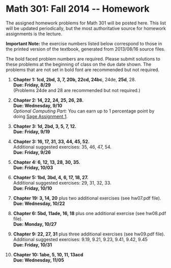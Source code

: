Math 301: Fall 2014 -- Homework
===============================

The assigned homework problems for Math 301 will be posted here.
This list will be updated periodically, but the most authoritative 
source for homework assignments is the lecture.

**Important Note:** the exercise numbers listed below correspond to those in the printed version of the textbook, 
generated from 2013/08/16 source files.

The bold faced problem numbers are required. Please submit solutions to these
problems at the beginning of class on the due date shown.  The problems that are
not set in bold font are recommended but not required.

1. **Chapter 1: 1cd, 2bd, 3, 7, 20b, 22cd, 24bc**, 24de, **25d**, 28.  
   **Due: Friday, 8/29**  
   (Problems 24de and 28 are recommended but not required.)

2. **Chapter 2: 14, 22, 24, 25, 26, 28.**  
   **Due: Wednesday, 9/10**  
   *Optional Computing Part:* You can earn up to 1 percentage point by doing [Sage Assignment 1](https://github.com/williamdemeo/Math301-Fall2014/tree/master/sage). 

3. **Chapter 3: 1d, 2bd, 3, 5, 7, 12.**  
   **Due: Friday, 9/19**  

4. **Chapter 3: 16, 17, 31, 33, 44, 45, 52.**  
   Additional suggested exercises: 35, 46, 47, 54.  
   **Due: Friday, 9/26**  

5. **Chapter 4: 6, 12, 13, 28, 30, 35.**  
   **Due: Friday, 10/03**  

6. **Chapter 5: 1bd, 3bd, 4, 6, 17, 18, 27.**  
   Additional suggested exercises: 29, 31, 32, 33.  
   **Due: Friday, 10/10**  

7. **Chapter 19: 3, 14, 20** plus two additional exercises (see hw07.pdf file).  
   **Due: Wednesday, 10/22**  

8. **Chapter 6: 5bd, 11ade, 16, 18** plus one additional exercise (see hw08.pdf file).  
   **Due: Monday, 10/27**

9. **Chapter 9: 22, 27, 31** plus three additional exercises (see hw09.pdf file).   
   Additional suggested exercises: 9.19, 9.21, 9.23, 9.41, 9.42, 9.45    
   **Due: Friday, 10/31**

10. **Chapter 10: 1abe, 5, 10, 11, 13acd**  
   **Due: Wednesday, 11/05**

